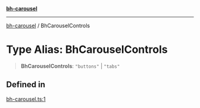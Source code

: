 [**bh-carousel**](../README.md)

---

[bh-carousel](../globals.md) / BhCarouselControls

# Type Alias: BhCarouselControls

> **BhCarouselControls**: `"buttons"` \| `"tabs"`

## Defined in

[bh-carousel.ts:1](https://github.com/ctorgalson/bh-carousel/blob/281ae882d6b0a1ff7c9e4f86a4b9630a89598289/src/bh-carousel.ts#L1)
